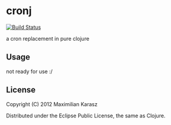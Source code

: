 # cronj
[![Build Status](https://secure.travis-ci.org/nachtalp/cronj.png?branch=master)](http://travis-ci.org/nachtalp/cronj)

a cron replacement in pure clojure

## Usage

not ready for use :/

## License

Copyright (C) 2012 Maximilian Karasz

Distributed under the Eclipse Public License, the same as Clojure.
